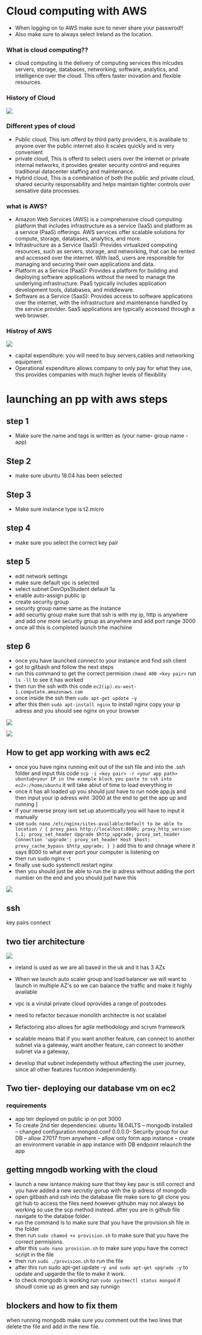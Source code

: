 # Cloud computing with AWS

- When logging on to AWS make sure to never share your passwrod!! 
- Also make sure to always select Ireland as the location.  

### What is cloud computing??
- cloud computing is the delivery of computing services this inlcudes servers, storage, databases, networking, software, analytics, and intelligence over the cloud. This offers faster inovation and flexible resources.
### History of Cloud
![](images/History_Of_AWS.png)
### Different ypes of cloud 
- Public cloud, This ism offerd by third party providers, it is avalibale to anyone over the public internet also it scales quickly and is very convenient 
- private cloud, This is offerd to select users over the internet or private internal networks, it provides greater security control and requires traditional datacenter staffing and maintenance.
- Hybrid cloud, This is a combination of both the public and private cloud, shared security responsability and helps maintain tighter controls over sensative data processes. 

### what is AWS?
- Amazon Web Services (AWS) is a comprehensive cloud computing platform that includes infrastructure as a service (IaaS) and platform as a service (PaaS) offerings. AWS services offer scalable solutions for compute, storage, databases, analytics, and more.
- Infrastructure as a Service (IaaS): Provides virtualized computing resources, such as servers, storage, and networking, that can be rented and accessed over the internet. With IaaS, users are responsible for managing and securing their own applications and data.
- Platform as a Service (PaaS): Provides a platform for building and deploying software applications without the need to manage the underlying infrastructure. PaaS typically includes application development tools, databases, and middleware.
- Software as a Service (SaaS): Provides access to software applications over the internet, with the infrastructure and maintenance handled by the service provider. SaaS applications are typically accessed through a web browser.

### Histroy of AWS
![](images/aws-history.webp)


- capital expenditure: you will need to buy servers,cables and networking equipment 
- Operational expenditure allows company to only pay for what they use, this provides companies with much higher levels of flexibility 


# launching an pp with aws steps

## step 1

- Make sure the name and tags is written as (your name- group name - app)

## Step 2

- make sure ubuntu 18.04 has been selected 

## Step 3

- Make sure instance type is t2.micro

## step 4

- make sure you select the correct key pair 

## step 5

- edit network settings
- make sure default vpc is selected 
- select subnet DevOpsStudent default 1a
- enable auto-assign public ip
- create security group 
- security group name same as the instance 
- add securtiy group make sure that ssh is with my ip, http is anywhere and add one more security group as anywhere and add port range 3000
- once all this is completed launch trhe machiine 

## step 6

- once you have launched connect to your instance and find ssh client 
- got to gitbash and follow the next steps
- run this command to get the correct permision `chmod 400 <key pair>` run `ls -ll` to see it has worked
- then run the ssh with this code `ec2(ip).eu-west-1.computate.amazonaws.com`
- once inside the ssh then `sudo apt-get update -y`
- after this then `sudo apt-install nginx` to install nginx copy your ip adress and you should see nginx on your browser

![](images/nginx.png)


![](images/Diagram.png)

## How to get app working with aws ec2

- once you have nginx running exit out of the ssh file and into the .ssh folder and input this code `scp -i <key pair> -r <your app path> ubuntu@<your IP in the example block you paste to ssh into ec2>:/home/ubuntu` it will take abiut of time to load everything in 
- once it has all loaded up you should just have to run node app.js and then input your ip adress wiht :3000 at the end to get the app up and running ]
- if your reverse proxy isnt set up atuomtically you will have to input it manually 
- use `sudo nano /etc/nginx/sites-available/default to be able to
location / { proxy_pass http://localhost:8080; proxy_http_version 1.1; proxy_set_header Upgrade $http_upgrade; proxy_set_header Connection 'upgrade'; proxy_set_header Host $host; proxy_cache_bypass $http_upgrade; } }` add this to and chnage where it says 8000 to what ever port your computer is listening on
- then run sudo nginx -t
- finally use sudo systemctl restart nginx
- then you should just be able to run the ip adress without adding the port number on the end
and you should just have this 

![](images/App_Working.png)

## ssh 

key pairs connect

## two tier architecture 
![](images/aws_vpc.jpeg)

- ireland is used as we are all based in the uk and it has 3 AZs
- When we launch auto scaler group and load balancer we will want to launch in multiple AZ's so we can balance the traffic and make it highly available
- vpc is a virutal private cloud oprovides a range of postcodes 
- need to refactor becasue monolith architectre is not scalabel 
- Refactoring also allows for agile methodology and scrum framework
- scalable means that if you want another feature, can connect to another subnet via a gateway, want another feature, can connect to another subnet via a gateway, 

- develop that subnet independetly without affecting the user journey, since all other features fucntion indepenmdently.


## Two tier- deploying our database vm on ec2

### requirements 

- app teir deployed on public ip on pot 3000
- To create 2nd tier dependencies: ubuntu 18.04LTS – mongodb installed – changed configuration mongod.conf 0.0.0.0- Security group for our DB – allow 27017 from anywhere – allow only form app instance – create an environment variable in app instance with DB endpoint relaunch the app




## getting mngodb working with the cloud 

- launch a new isntance making sure that they key paur is still correct and you have added a new secrutiy gorup with the ip adress of mongodb 
- open gitbash and ssh into the database file make sure to git clone you git hub to access the files need however githubn may not always be working so use the scp method instead. after you are in github file navigate to the databse folder.
- run the command ls to make sure that you have the provision.sh file in the folder 
- then run `sudo chamod +x provision.sh` to make sure that you have the correct permisions.
- after this `sudo nano provision.sh` to make sure yopu have the correct script in the file
- then run `sudo ./provision.sh` to run the file 
- after this run sudo apt-get update -y` and sudo apt-get upgrade -y` to update and upgarde the file to make it work.
- to check mongodb is working run `sudo systmectl status mongod` it shoudl come up as green and say runnign 

## blockers and how to fix them 

when running mongodb make sure you comment out the two lines that delete the file and add in the new file. 